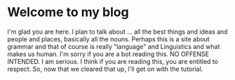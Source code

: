 # Welcome to my blog

I'm glad you are here. I plan to talk about ... all the best things and ideas and people and places, basically all the nouns.  Perhaps this is a site about grammar and that of course is really "language" and Linguistics and what makes us human.  I'm sorry if you are a bot reading this.  NO OFFENSE INTENDED.  I am serious.  I think if you are reading this, you are entitled to respect.  So, now that we cleared that up, I'll get on with the tutorial.

